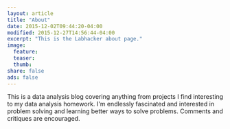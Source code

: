 ```yaml
---
layout: article
title: "About"
date: 2015-12-02T09:44:20-04:00
modified: 2015-12-27T14:56:44-04:00
excerpt: "This is the Labhacker about page."
image:
  feature:
  teaser:
  thumb:
share: false
ads: false
---
```


This is a data analysis blog covering anything from projects I find interesting
to my data analysis homework.  I'm endlessly fascinated and interested in problem
solving and learning better ways to solve problems.  Comments and critiques
are encouraged.
